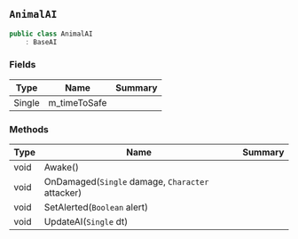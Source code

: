 ## `AnimalAI`

```csharp
public class AnimalAI
    : BaseAI

```

### Fields

| Type | Name | Summary | 
| --- | --- | --- | 
| Single | m_timeToSafe |  | 


### Methods

| Type | Name | Summary | 
| --- | --- | --- | 
| void | Awake() |  | 
| void | OnDamaged(`Single` damage, `Character` attacker) |  | 
| void | SetAlerted(`Boolean` alert) |  | 
| void | UpdateAI(`Single` dt) |  | 


